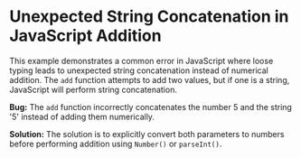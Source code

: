 # Unexpected String Concatenation in JavaScript Addition

This example demonstrates a common error in JavaScript where loose typing leads to unexpected string concatenation instead of numerical addition.  The `add` function attempts to add two values, but if one is a string, JavaScript will perform string concatenation.

**Bug:** The `add` function incorrectly concatenates the number 5 and the string '5' instead of adding them numerically. 

**Solution:** The solution is to explicitly convert both parameters to numbers before performing addition using `Number()` or `parseInt()`.